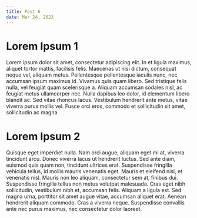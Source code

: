 ```yaml
---
title: Post 6
date: Mar 24, 2023
---
```


# Lorem Ipsum 1

Lorem ipsum dolor sit amet, consectetur adipiscing elit. In et ligula maximus, aliquet tortor mattis, facilisis felis. Maecenas ut nisi dictum, consequat neque vel, aliquam metus. Pellentesque pellentesque iaculis nunc, nec accumsan ipsum maximus id. Vivamus quis quam libero. Sed tristique felis nulla, vel feugiat quam scelerisque a. Aliquam accumsan sodales nisl, ac feugiat metus ullamcorper nec. Nulla dapibus leo dolor, id elementum libero blandit ac. Sed vitae rhoncus lacus. Vestibulum hendrerit ante metus, vitae viverra purus mollis vel. Fusce orci eros, commodo et sollicitudin sit amet, sollicitudin ac magna.

# Lorem Ipsum 2

Quisque eget imperdiet nulla. Nam orci augue, aliquam eget mi at, viverra tincidunt arcu. Donec viverra lacus ut hendrerit luctus. Sed ante diam, euismod quis quam non, tincidunt ultrices erat. Suspendisse fringilla vehicula tellus, id mollis mauris venenatis eget. Mauris et eleifend nisi, et venenatis nisl. Mauris non leo aliquam, consectetur sem at, finibus dui. Suspendisse fringilla tellus non metus volutpat malesuada. Cras eget nibh sollicitudin, vestibulum nibh et, accumsan felis. Aliquam a ligula est. Sed magna urna, porttitor sit amet augue vitae, accumsan aliquet erat. Aenean hendrerit aliquam commodo. Cras a viverra neque. Suspendisse convallis ante nec purus maximus, nec consectetur dolor laoreet.